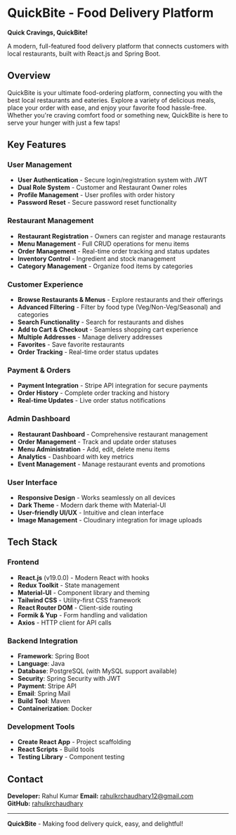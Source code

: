  # QuickBite - Food Delivery Platform

**Quick Cravings, QuickBite!**

A modern, full-featured food delivery platform that connects customers with local restaurants, built with React.js and Spring Boot.

## Overview

QuickBite is your ultimate food-ordering platform, connecting you with the best local restaurants and eateries. Explore a variety of delicious meals, place your order with ease, and enjoy your favorite food hassle-free. Whether you're craving comfort food or something new, QuickBite is here to serve your hunger with just a few taps!

## Key Features

### User Management
- **User Authentication** - Secure login/registration system with JWT
- **Dual Role System** - Customer and Restaurant Owner roles
- **Profile Management** - User profiles with order history
- **Password Reset** - Secure password reset functionality

### Restaurant Management
- **Restaurant Registration** - Owners can register and manage restaurants
- **Menu Management** - Full CRUD operations for menu items
- **Order Management** - Real-time order tracking and status updates
- **Inventory Control** - Ingredient and stock management
- **Category Management** - Organize food items by categories

### Customer Experience
- **Browse Restaurants & Menus** - Explore restaurants and their offerings
- **Advanced Filtering** - Filter by food type (Veg/Non-Veg/Seasonal) and categories
- **Search Functionality** - Search for restaurants and dishes
- **Add to Cart & Checkout** - Seamless shopping cart experience
- **Multiple Addresses** - Manage delivery addresses
- **Favorites** - Save favorite restaurants
- **Order Tracking** - Real-time order status updates

### Payment & Orders
- **Payment Integration** - Stripe API integration for secure payments
- **Order History** - Complete order tracking and history
- **Real-time Updates** - Live order status notifications

### Admin Dashboard
- **Restaurant Dashboard** - Comprehensive restaurant management
- **Order Management** - Track and update order statuses
- **Menu Administration** - Add, edit, delete menu items
- **Analytics** - Dashboard with key metrics
- **Event Management** - Manage restaurant events and promotions

### User Interface
- **Responsive Design** - Works seamlessly on all devices
- **Dark Theme** - Modern dark theme with Material-UI
- **User-friendly UI/UX** - Intuitive and clean interface
- **Image Management** - Cloudinary integration for image uploads

## Tech Stack

### Frontend
- **React.js** (v19.0.0) - Modern React with hooks
- **Redux Toolkit** - State management
- **Material-UI** - Component library and theming
- **Tailwind CSS** - Utility-first CSS framework
- **React Router DOM** - Client-side routing
- **Formik & Yup** - Form handling and validation
- **Axios** - HTTP client for API calls

### Backend Integration
- **Framework**: Spring Boot
- **Language**: Java 
- **Database**: PostgreSQL (with MySQL support available)
- **Security**: Spring Security with JWT
- **Payment**: Stripe API
- **Email**: Spring Mail
- **Build Tool**: Maven
- **Containerization**: Docker

### Development Tools
- **Create React App** - Project scaffolding
- **React Scripts** - Build tools
- **Testing Library** - Component testing
 

## Contact

**Developer:** Rahul Kumar 
**Email:** rahulkrchaudhary12@gmail.com  
**GitHub:** [rahulkrchaudhary](https://github.com/rahulkrchaudhary)

---

**QuickBite** - Making food delivery quick, easy, and delightful!
